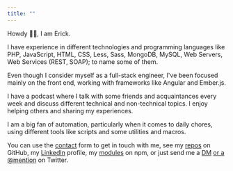 ```yaml
---
title: ""
---
```


Howdy 👋🏻, I am Erick.

I have experience in different technologies and programming languages like PHP, JavaScript, HTML, CSS, Less, Sass, MongoDB, MySQL, Web Servers, Web Services (REST, SOAP); to name some of them.

Even though I consider myself as a full-stack engineer, I've been focused mainly on the front end, working with frameworks like Angular and Ember.js.

I have a podcast where I talk with some friends and acquaintances every week and discuss different technical and non-technical topics. I enjoy helping others and sharing my experiences.

I am a big fan of automation, particularly when it comes to daily chores, using different tools like scripts and some utilities and macros.

You can use the [contact][contact] form to get in touch with me, see my [repos][repos] on GitHub, my [LinkedIn][li] profile, my [modules][modules] on npm, or just send me a [DM][dm] [or a @mention][mention] on Twitter.

[contact]: /contact/
[repos]: https://github.com/eruizdechavez?tab=repositories
[li]: https://www.linkedin.com/in/eruizdechavez/
[modules]: https://www.npmjs.com/~eruizdechavez
[dm]: https://twitter.com/messages/compose?recipient_id=9081962&text=%40eruizdechavez%20Hi%20%F0%9F%91%8B%F0%9F%8F%BB!
[mention]: https://twitter.com/intent/tweet?text=%40eruizdechavez%20Hi%20%F0%9F%91%8B%F0%9F%8F%BB!
